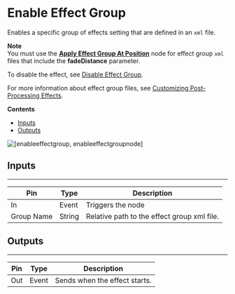 # Enable Effect Group<a name="enable-effect-group-node"></a>

Enables a specific group of effects setting that are defined in an `xml` file\. 

**Note**  
You must use the **[Apply Effect Group At Position](apply-effect-group-at-position-node.md)** node for effect group `xml` files that include the **fadeDistance** parameter\. 

To disable the effect, see [Disable Effect Group](disable-effect-group-node.md)\.

For more information about effect group files, see [Customizing Post\-Processing Effects](effect-groups-customizing-intro.md)\.

**Contents**
+ [Inputs](#enable-effect-group-node-input)
+ [Outputs](#enable-effect-group-node-output)

![\[enableeffectgroup, enableeffectgroupnode\]](http://docs.aws.amazon.com/lumberyard/latest/userguide/images/scripting/script-canvas/scriptcanvasnodes/script-canvas-enable-effect-group-node.png)

## Inputs<a name="enable-effect-group-node-input"></a>


****  

| Pin | Type | Description | 
| --- | --- | --- | 
| In | Event | Triggers the node | 
| Group Name | String | Relative path to the effect group xml file\. | 

## Outputs<a name="enable-effect-group-node-output"></a>


****  

| Pin | Type | Description | 
| --- | --- | --- | 
| Out | Event | Sends when the effect starts\. | 